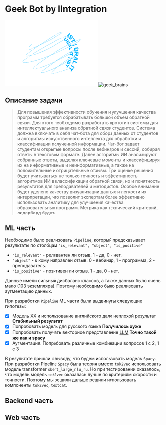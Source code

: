 # Geek Bot by IIntegration

<img src="IIntegation.png" width="300" />![geek_brains](https://lodmedia.hb.bizmrg.com/avatars/company_1057362.jpeg)


## Описание задачи
> Для повышения эффективности обучения и улучшения качества программ требуется обрабатывать большой объем обратной связи. Для этого необходимо разработать прототип системы для интеллектуального анализа обратной связи студентов. Система должна включать в себя чат-бота для сбора данных от студентов и алгоритмы искусственного интеллекта для обработки и классификации полученной информации. Чат-бот задает студентам открытые вопросы после вебинаров и сессий, собирая ответы в текстовом формате. Далее алгоритмы ИИ анализируют собранные ответы, выделяя ключевые моменты и классифицируя их на информативные и неинформативные, а также на положительные и отрицательные отзывы.
При оценке решения будет учитываться не только точность и эффективность алгоритмов ИИ в классификации обратной связи, но и понятность результатов для преподавателей и методистов. Особое внимание будет уделено качеству визуализации данных и легкости их интерпретации, что позволит экспертам более эффективно использовать аналитику для улучшения качества образовательных программ.
Метрика как технический критерий, лидерборд будет.

## ML часть
Необходимо было реализовать `Pipeline`, который предсказывает результаты по столбцам `"is_relevant", "object", "is_positive"`
- `"is_relevant"` - релевантен ли отзыв. 1 - да, 0 - нет.
- `"object"` - к кому направлен отзыв. 0 - вебинар, 1 - программа, 2 - преподаватель.
- `"is_positive"` - позитивен ли отзыв. 1 - да, 0 - нет.

Данные имели сильный дисбаланс классов, а также данных было очень мало (103 экземпляра). Поэтому необходимо было реализовать аугментацию данных.

При разработки `Pipeline` ML части были выдвинуты следующие гипотезы:
- [x] Модель XX и использование английского дало неплохой результат **Стабильный результат**
- [X] Попробовать модель для русского языка **Получилось хуже**
- [x] Попробовать получать векторное представление [LLM](https://huggingface.co/ai-forever/sbert_large_nlu_ru) **Точно такой же как и spacy**
- [x] Аугментация. Попробовать различные комбинации вопросов 1 с 2, 1 с 3

В результате пришли к выводу, что будем использовать модель `Spacy`. При разработки Pipeline `Spacy` была теория вместо `tok2vec` использовать модель transformer `sbert_large_nlu_ru`. Но при тестировании  оказалось, что модель модель `tok2vec` оказалась лучше по критериям скорости и точности. Поэтому мы решили дальше решили использовать компоненты `tok2vec`, `textcat`.


## Backend часть

## Web часть